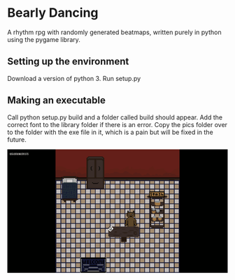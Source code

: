 # Bearly Dancing
A rhythm rpg with randomly generated beatmaps, written purely in python using the pygame library.

## Setting up the environment

Download a version of python 3.
Run setup.py

## Making an executable

Call python setup.py build and a folder called build should appear.
Add the correct font to the library folder if there is an error.
Copy the pics folder over to the folder with the exe file in it,
which is a pain but will be fixed in the future.



![Alt Text](https://github.com/oflatt/portfolio-gifs/blob/master/bearly-dancing-demo.gif)
